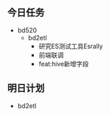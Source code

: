 ## 今日任务
* bd520
    + bd2etl
        - 研究ES测试工具Esrally
        - 前端联调
        - feat:hive新增字段
## 明日计划
* bd2etl